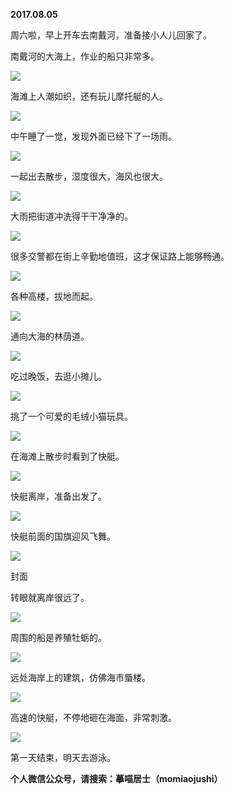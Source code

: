 
          
            
**2017.08.05**

周六啦，早上开车去南戴河，准备接小人儿回家了。

南戴河的大海上，作业的船只非常多。




![](//upload-images.jianshu.io/upload_images/51001-49ccffd770173ec9.jpg)




海滩上人潮如织，还有玩儿摩托艇的人。




![](//upload-images.jianshu.io/upload_images/51001-5abf349b1f054544.jpg)




中午睡了一觉，发现外面已经下了一场雨。




![](//upload-images.jianshu.io/upload_images/51001-a1299f0d06a02f64.jpg)




一起出去散步，湿度很大，海风也很大。




![](//upload-images.jianshu.io/upload_images/51001-f1ade8b93f33c4e4.jpg)




大雨把街道冲洗得干干净净的。




![](//upload-images.jianshu.io/upload_images/51001-e5453a30530d92b0.jpg)




很多交警都在街上辛勤地值班，这才保证路上能够畅通。




![](//upload-images.jianshu.io/upload_images/51001-fa2b3751f92e8cd3.jpg)




各种高楼，拔地而起。




![](//upload-images.jianshu.io/upload_images/51001-1877af4e37977dd7.jpg)




通向大海的林荫道。




![](//upload-images.jianshu.io/upload_images/51001-ad70f7e819b9c824.jpg)




吃过晚饭，去逛小摊儿。




![](//upload-images.jianshu.io/upload_images/51001-21e760cc1255bd67.jpg)




挑了一个可爱的毛绒小猫玩具。




![](//upload-images.jianshu.io/upload_images/51001-dcf1a94924a7bf82.jpg)




在海滩上散步时看到了快艇。




![](//upload-images.jianshu.io/upload_images/51001-7bdd918b67bee076.jpg)




快艇离岸，准备出发了。




![](//upload-images.jianshu.io/upload_images/51001-1b1d7a22cf3fed22.jpg)




快艇前面的国旗迎风飞舞。




![](//upload-images.jianshu.io/upload_images/51001-3be1c3d332fc596b.jpg)

封面


转眼就离岸很远了。




![](//upload-images.jianshu.io/upload_images/51001-e9de5dbdb8b9a1a7.jpg)




周围的船是养殖牡蛎的。




![](//upload-images.jianshu.io/upload_images/51001-bca7d5f35c34089c.jpg)




远处海岸上的建筑，仿佛海市蜃楼。




![](//upload-images.jianshu.io/upload_images/51001-5e59be308b613564.jpg)




高速的快艇，不停地砸在海面，非常刺激。




![](//upload-images.jianshu.io/upload_images/51001-91dec54c427c8eaa.jpg)




第一天结束，明天去游泳。


**个人微信公众号，请搜索：摹喵居士（momiaojushi）**

          
        